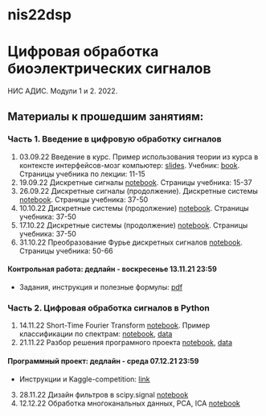 # nis22dsp
# Цифровая обработка биоэлектрических сигналов
НИС АДИС. Модули 1 и 2. 2022.
## Материалы к прошедшим занятиям:
### Часть 1. Введение в цифровую обработку сигналов
1. 03.09.22 Введение в курс. Пример использования теории из курса в контексте интерфейсов-мозг компьютер: [slides](https://docs.google.com/presentation/d/1pOyv2kz1ZOMyNn5KApBGqjmdGg_6wdpehXE4SqaxhPQ/edit?usp=sharing). Учебник: [book](https://drive.google.com/file/d/1rS_Jq6JbNmbtfSRKs6ickzfjtdkCLzlg/view?usp=sharing). Страницы учебника по лекции: 11-15
2. 19.09.22 Дискретные сигналы [notebook](https://github.com/AnnaMakarova28/nis22dsp/blob/main/lectures/lecture_2.ipynb). Страницы учебника: 15-37
3. 26.09.22 Дискретные сигналы (продолжение). Дискретные системы [notebook](https://github.com/AnnaMakarova28/nis22dsp/blob/main/lectures/lecture_3.ipynb). Страницы учебника: 37-50
4. 10.10.22 Дискретные системы (продолжение) [notebook](https://github.com/AnnaMakarova28/nis22dsp/blob/main/lectures/lecture_4.ipynb). Страницы учебника: 37-50
5. 17.10.22 Дискретные системы (продолжение) [notebook](https://github.com/AnnaMakarova28/nis22dsp/blob/main/lectures/lecture_5.ipynb). Страницы учебника: 37-50
6. 31.10.22 Преобразование Фурье дискретных сигналов [notebook](https://github.com/AnnaMakarova28/nis22dsp/blob/main/lectures/lecture_6.ipynb). Страницы учебника: 50-66
#### Контрольная работа: дедлайн - воскресенье 13.11.21 23:59
- Задания, инструкция и полезные формулы: [pdf](https://drive.google.com/file/d/1sZaEnsR_8_E13utkIcPtaq29F5QXkPrD/view?usp=share_link)

### Часть 2. Цифровая обработка сигналов в Python
1. 14.11.22 Short-Time Fourier Transform [notebook](https://github.com/AnnaMakarova28/nis22dsp/blob/main/lectures/lecture_7.ipynb).
Пример классификации по спектрам: [notebook](https://github.com/AnnaMakarova28/nis22dsp/blob/main/lectures/lecture_7_classification.ipynb), [data](https://drive.google.com/drive/folders/1Bxm3L_kgKfVC9c-SMqQA15xIUd-MCVPH?usp=share_link)
2. 21.11.22 Разбор решения програмного проекта [notebook](https://github.com/AnnaMakarova28/nis22dsp/blob/main/lectures/lecture_8.ipynb), [data](https://drive.google.com/drive/folders/1i2JR_Nkyj9_5WiCpRR33AXJXVk3xupLE?usp=share_link)

#### Программный проект: дедлайн - среда 07.12.21 23:59
- Инструкции и Kaggle-competition: [link](https://www.kaggle.com/t/9cadbf56241f4a509a43105559bde1a3)
3. 28.11.22 Дизайн фильтров в scipy.signal [notebook](https://github.com/AnnaMakarova28/nis22dsp/blob/main/lectures/lecture_9.ipynb)
4. 12.12.22 Обработка многоканальных данных, PCA, ICA [notebook](https://github.com/AnnaMakarova28/nis22dsp/blob/main/lectures/lecture_10.ipynb)
